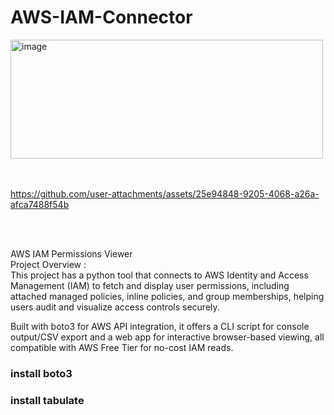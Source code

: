 # AWS-IAM-Connector

<img width="500" height="190" alt="image" src="https://github.com/user-attachments/assets/3ddcc3d2-ca7c-4d3d-87a9-c008948fc9cb" />

</br>
</br>
</br>

https://github.com/user-attachments/assets/25e94848-9205-4068-a26a-afca7488f54b

</br>
</br>

AWS IAM Permissions Viewer 
</br>
Project Overview : 
</br>
This project has a python tool that connects to AWS Identity and Access Management (IAM) to fetch and display user permissions, including attached managed policies, inline policies, and group memberships, helping users audit and visualize access controls securely.

Built with boto3 for AWS API integration, it offers a CLI script for console output/CSV export and a  web app for interactive browser-based viewing, all compatible with AWS Free Tier for no-cost IAM reads.
### install boto3
### install tabulate
